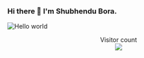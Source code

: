 ### Hi there 👋 I'm Shubhendu Bora.

<!--
**shubhendu0/shubhendu0** is a ✨ _special_ ✨ repository because its `README.md` (this file) appears on your GitHub profile.

Here are some ideas to get you started:

- 🔭 I’m currently working on ...
- 🌱 I’m currently learning ...
- 👯 I’m looking to collaborate on ...
- 🤔 I’m looking for help with ...
- 💬 Ask me about ...
- 📫 How to reach me: ...
- 😄 Pronouns: ...
- ⚡ Fun fact: ...
-->



<img src="https://raw.githubusercontent.com/sagar-viradiya/sagar-viradiya/master/resources/banner.png](https://www.aalpha.net/wp-content/uploads/2020/12/full-stack-development.gif)](https://www.aalpha.net/wp-content/uploads/2020/12/full-stack-development.gif" alt="Hello world">


<p align="center"> 
  Visitor count<br>
  <img src="https://profile-counter.glitch.me/shubhendu0/count.svg" />
</p>

